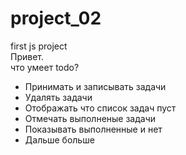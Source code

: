 # project_02

first js project <br>
Привет. <br>
что умеет todo? <br>

<ul>
  <li>Принимать и записывать задачи</li>
  <li>Удалять задачи</li>
  <li>Отображать что список задач пуст </li>
  <li>Отмечать выполненые задачи</li>
  <li>Показывать выполненные и нет</li>
  <li>Дальше больше</li>

</ul>
